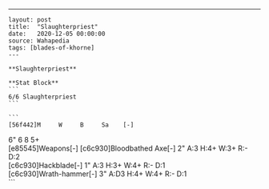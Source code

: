 ---
    layout: post
    title:  "Slaughterpriest"
    date:   2020-12-05 00:00:00
    source: Wahapedia
    tags: [blades-of-khorne]
    ---
    
    **Slaughterpriest**
    
    **Stat Block**
    ```
    6/6 Slaughterpriest
    ```
    
    ```
    [56f442]M     W     B     Sa    [-]
6"    6     8     5+    
[e85545]Weapons[-]
[c6c930]Bloodbathed Axe[-]
2"     A:3    H:4+   W:3+   R:-    D:2   
[c6c930]Hackblade[-]
1"     A:3    H:3+   W:4+   R:-    D:1   
[c6c930]Wrath-hammer[-]
3"     A:D3   H:4+   W:4+   R:-    D:1   
    ```
    
    
    